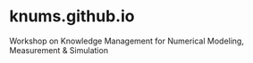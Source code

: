 # knums.github.io
Workshop on Knowledge Management for Numerical Modeling, Measurement &amp; Simulation
